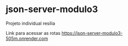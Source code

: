 # json-server-modulo3
Projeto individual resilia

Link para acessar as rotas https://json-server-modulo3-505m.onrender.com
